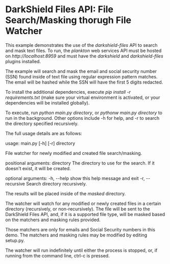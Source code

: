 # DarkShield Files API: File Search/Masking thorugh File Watcher

This example demonstrates the use of the *darkshield-files* API to search and 
mask text files. To run, the *plankton* web services API must be hosted on 
*http://localhost:8959* and must have the *darkshield* and *darkshield-files* 
plugins installed.

The example will search and mask the email and social security number (SSN) 
found inside of text file using regular expression pattern matches. The email
will be hashed while the SSN will have the first 5 digits redacted.

To install the additional dependencies, execute *pip install -r requirements.txt* 
(make sure your virtual environment is activated, or your dependencies will 
be installed globally).

To execute, run *python main.py directory*, or *pythonw main.py directory* to run in the background. Other options include -h for help, 
and -r to search the directory specified recursively. 

The full usage details are as follows:

usage: main.py [-h] [-r] directory

File watcher for newly modified and created file search/masking.

positional arguments:
  directory        The directory to use for the search. If it doesn't exist, it will be created.

optional arguments:
  -h, --help       show this help message and exit
  -r, --recursive  Search directory recursively.


The results will be placed inside of the *masked* directory.

The watcher will watch for any modified or newly created files in a certain directory (recursively, or non-recursively). The 
file will be sent to the DarkShield Files API, and, if it is a supported file type, will be masked based on the matchers and masking
rules provided. 

Those matchers are only for emails and Social Security numbers in this demo. The matchers and masking rules may be modified 
by editing setup.py. 

The watcher will run indefinitely until either the process is stopped, or, if running 
from the command line, ctrl-c is pressed.
